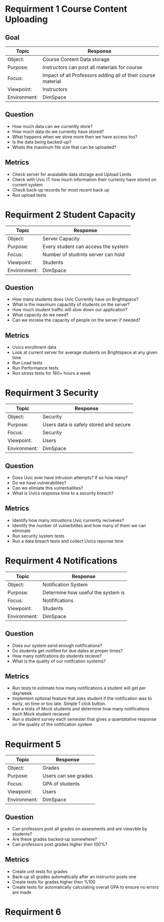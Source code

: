 # Requirment 1 Course Content Uploading

## Goal
| Topic        | Response                                                     |
|--------------|--------------------------------------------------------------|
| Object:      | Course Content Data storage                                  |
| Purpose:     | Instructors can post all materials for course                |
| Focus:       | Impact of all Professors adding all of their course material |
| Viewpoint:   | Instructors                                                  |
| Environment: | DimSpace                                                     |

## Question
- How much data can we currently store?
- How much data do we currently have stored?
- What happens when we store more then we have access too?
- Is the data being backed-up?
- Whats the maximum file size that can be uploaded?

## Metrics
- Check server for avaialable data storage and Upload Limits
- Check with Uvic IT how much information their currenty have stored on current system
- Check back-up records for most recent back up
- Run upload tests

# Requirment 2 Student Capacity

| Topic        | Response                                                     |
|--------------|--------------------------------------------------------------|
| Object:      | Server Capacity                                              |
| Purpose:     | Every student can access the system                          |
| Focus:       | Number of studrnts server can hold                           |
| Viewpoint:   | Students                                                     |
| Environment: | DimSpace                                                     |

## Question
- How many students does Uvic Currently have on Brightspace?
- What is the maximum capactity of students on the server?
- How much student traffic will slow down our application?
- What capacity do we need?
- Can we increse the capacity of people on the server if needed?

## Metrics
- Uvics enrollment data
- Look at current server for average students on Brightspace at any given time
- Run Load tests
- Run Performance tests
- Run stress tests for 160+ hours a week

# Requirment 3 Security

| Topic        | Response                                                     |
|--------------|--------------------------------------------------------------|
| Object:      | Security                                                     |
| Purpose:     | Users data is safely stored and secure                       |
| Focus:       | Security                                                     |
| Viewpoint:   | Users                                                        |
| Environment: | DimSpace                                                     |

## Question
- Does Uvic ever have intrusion attempts? If so how many?
- Do we have vulnerabilites?
- Can we elimiate this vulnerbalities?
- What is Uvics response time to a security breach?

## Metrics
- Identify how many intrustions Uvic currently reciveves?
- Idenitfy the number of vulnerbilites and how many of them we can eliminate
- Run security system tests
- Run a data breach tests and collect Uvics reponse time

# Requirment 4 Notifications

| Topic        | Response                                                     |
|--------------|--------------------------------------------------------------|
| Object:      | Notification System                                          |
| Purpose:     | Determine how useful the system is                           |
| Focus:       | Notififcations                                               |
| Viewpoint:   | Students                                                     |
| Environment: | DimSpace                                                     |

## Question
- Does our system send enough notifications?
- Do students get notified for due dates at proper times?
- How many notifcations do students recieve?
- What is the quality of our notifcation systems?

## Metrics
- Run tests to estimate how many notifications a student will get per day/week
- Implement optional feature that asks student if the notification was to early, on time or too late. Simple 1 click button.
- Run a tests of Mock students and determine how many notifications each Mock student recieved
- Run a student survey each semester that gives a quantatative response on the quality of the notification system


# Requirment 5

| Topic        | Response                                                     |
|--------------|--------------------------------------------------------------|
| Object:      | Grades                                                       |
| Purpose:     | Users can see grades                                         |
| Focus:       | GPA of students                                              |
| Viewpoint:   | Users                                                        |
| Environment: | DimSpace                                                     |

## Question
- Can professors post all grades on assesments and are viewvble by students?
- Are these grades backed-up somewhere?
- Can professors post grades higher then 100%?

## Metrics
- Create unit tests for grades
- Back-up all grades automatically after an instructor posts one
- Create tests for grades higher then %100
- Create tests for automatically calculating overall GPA to ensure no errors are made

# Requirment 6

